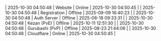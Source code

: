 | 2025-10-30 04:50:48 | Website | Online | 2025-10-30 04:50:45 |
| 2025-10-30 04:50:48 | Registration | Offline | 2025-09-09 16:40:23 |
| 2025-10-30 04:50:48 | Auth Server | Offline | 2025-08-18 09:33:31 |
| 2025-10-30 04:50:48 | Kezan (PvE) | Offline | 2025-10-11 12:51:30 |
| 2025-10-30 04:50:48 | Gurubashi (PvP) | Offline | 2025-08-23 21:44:06 |
| 2025-10-30 04:50:48 | Cloudflare | Online | 2025-10-30 04:50:45 |
